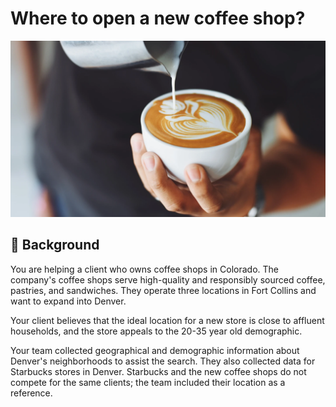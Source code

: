 # Where to open a new coffee shop?

![](https://raw.githubusercontent.com/rafaeldjsm/Data_Science/master/Imagens/webp-net-resizeimage-6-1.webp)

## 📖 Background
You are helping a client who owns coffee shops in Colorado. The company's coffee shops serve high-quality and responsibly sourced coffee,  pastries, and sandwiches. They operate three locations in Fort Collins and want to expand into Denver. 

Your client believes that the ideal location for a new store is close to affluent households, and the store appeals to the 20-35 year old demographic.
 
Your team collected geographical and demographic information about Denver's neighborhoods to assist the search. They also collected data for Starbucks stores in Denver. Starbucks and the new coffee shops do not compete for the same clients; the team included their location as a reference.
